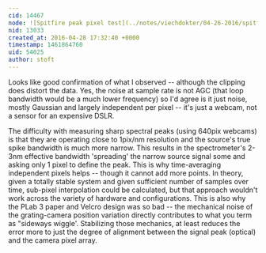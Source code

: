 ```yaml
---
cid: 14467
node: ![Spitfire peak pixel test](../notes/viechdokter/04-26-2016/spitfire-peak-pixel-test)
nid: 13033
created_at: 2016-04-28 17:32:40 +0000
timestamp: 1461864760
uid: 54025
author: stoft
---
```


Looks like good confirmation of what I observed -- although the clipping does distort the data. Yes, the noise at sample rate is not AGC (that loop bandwidth would be a much lower frequency) so I'd agree is it just noise, mostly Gaussian and largely independent per pixel -- it's just a webcam, not a sensor for an expensive DSLR.

The difficulty with measuring sharp spectral peaks (using 640pix webcams) is that they are operating close to 1pix/nm resolution and the source's true spike bandwidth is much more narrow. This results in the spectrometer's 2-3nm effective bandwidth 'spreading' the narrow source signal some and asking only 1 pixel to define the peak. This is why time-averaging independent pixels helps -- though it cannot add more points. In theory, given a totally stable system and given sufficient number of samples over time, sub-pixel interpolation could be calculated, but that approach wouldn't work across the variety of hardware and configurations. This is also why the PLab 3 paper and Velcro design was so bad -- the mechanical noise of the grating-camera position variation directly contributes to what you term as "sideways wiggle'. Stabilizing those mechanics, at least reduces the error more to just the degree of alignment between the signal peak (optical) and the camera pixel array.